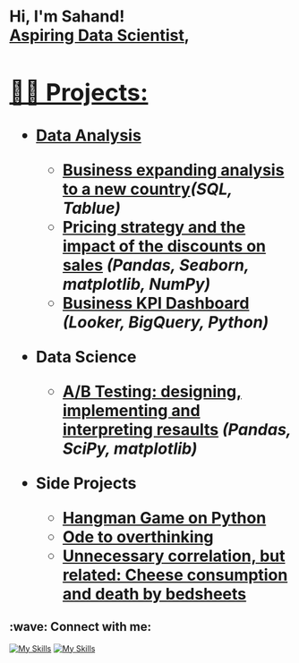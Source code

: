 <h1>Hi, I'm Sahand! <br/><a href="https://github.com/zehando">Aspiring Data Scientist</a>, <a href="https://www.linkedin.com/in/sahandazizi/">

<h2>👨‍💻 Projects:</h2>

- <b>Data Analysis</b>
  - [Business expanding analysis to a new country](https://github.com/Zehando/Business-expanding-analysis)<b><i>(SQL, Tablue)</b></i>
  - [Pricing strategy and the impact of the discounts on sales](https://github.com/Zehando/eniac-pricing-strategy-analysis) <b><i>(Pandas, Seaborn, matplotlib, NumPy)</b></i>
  - [Business KPI Dashboard](https://github.com/Zehando/business-kpi-dashboards) <b><i>(Looker, BigQuery, Python)</b></i>

- <b>Data Science</b>
  - [A/B Testing: designing, implementing and interpreting resaults](https://github.com/Zehando/eniac-pricing-strategy-analysis) <b><i>(Pandas, SciPy, matplotlib)</b></i>
  
- <b>Side Projects</b>
  - [Hangman Game on Python](https://github.com/Zehando/Python-Hangman)
  - [Ode to overthinking](https://github.com/Zehando/ode-to-my-overthinking)
  - [Unnecessary correlation, but related: Cheese consumption and death by bedsheets](https://github.com/Zehando/CheeseAndDeathByBedsheets)


<h2> :wave: Connect with me:</h2>

[![My Skills](https://skillicons.dev/icons?i=linkedin)](https://www.linkedin.com/in/sahandazizi/)
[![My Skills](https://skillicons.dev/icons?i=gmail)](mailto:azizisahand@gmail.com)
